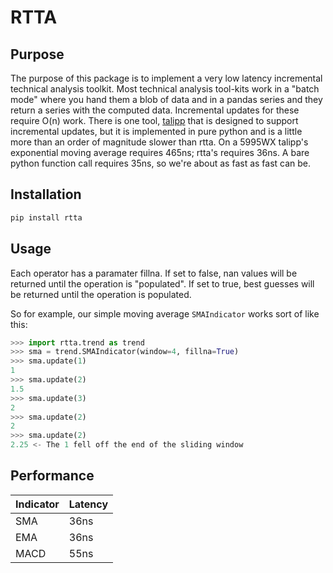 RTTA
======================

Purpose
-------

The purpose of this package is to implement a very low latency
incremental technical analysis toolkit.  Most technical analysis
tool-kits work in a "batch mode" where you hand them a blob of data and
in a pandas series and they return a series with the computed data.
Incremental updates for these require O(n) work.  There is one tool,
[talipp](https://pypi.org/project/talipp/) that is designed to support
incremental updates, but it is implemented in pure python and is a
little more than an order of magnitude slower than rtta.  On a 5995WX
talipp's exponential moving average requires 465ns; rtta's requires
36ns.  A bare python function call requires 35ns, so we're about as
fast as fast can be.

Installation
------------


```bash
pip install rtta
```

Usage
-----

Each operator has a paramater fillna.  If set to false, nan values
will be returned until the operation is "populated".  If set to true,
best guesses will be returned until the operation is populated.

So for example, our simple moving average `SMAIndicator` works sort of like this:

```python
>>> import rtta.trend as trend
>>> sma = trend.SMAIndicator(window=4, fillna=True)
>>> sma.update(1)
1
>>> sma.update(2)
1.5
>>> sma.update(3)
2
>>> sma.update(2)
2
>>> sma.update(2)
2.25 <- The 1 fell off the end of the sliding window
```

Performance
-----------

|Indicator | Latency |
|----------|---------|
| SMA      | 36ns    |
| EMA      | 36ns    |
| MACD     | 55ns    |